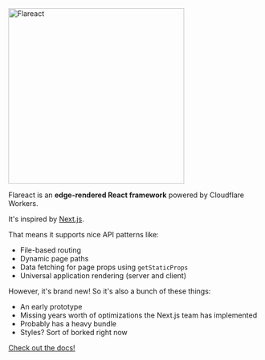 <img src="https://github.com/flareact/flareact/raw/master/flareact.png" alt="Flareact" width="350" />

Flareact is an **edge-rendered React framework** powered by Cloudflare Workers.

It's inspired by [Next.js](https://nextjs.org/).

That means it supports nice API patterns like:

- File-based routing
- Dynamic page paths
- Data fetching for page props using `getStaticProps`
- Universal application rendering (server and client)

However, it's brand new! So it's also a bunch of these things:

- An early prototype
- Missing years worth of optimizations the Next.js team has implemented
- Probably has a heavy bundle
- Styles? Sort of borked right now

[Check out the docs!](https://flareact.com)
